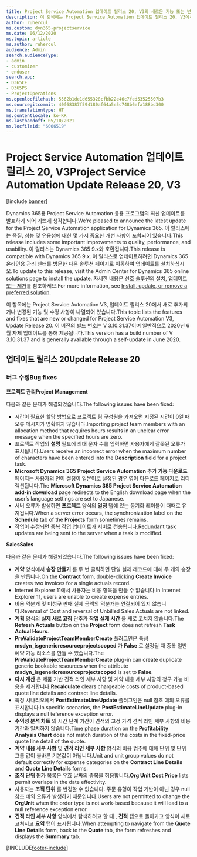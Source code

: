 ```yaml
---
title: Project Service Automation 업데이트 릴리스 20, V3의 새로운 기능 또는 변경된 기능
description: 이 항목에는 Project Service Automation 업데이트 릴리스 20, V3에서 사용할 수 있는 기능 및 수정 사항이 나열되어 있습니다.
author: ruhercul
ms.custom: dyn365-projectservice
ms.date: 06/12/2020
ms.topic: article
ms.author: ruhercul
audience: Admin
search.audienceType:
- admin
- customizer
- enduser
search.app:
- D365CE
- D365PS
- ProjectOperations
ms.openlocfilehash: 5562b1de1d655328cfbb22e46c7fed53525507b3
ms.sourcegitcommit: 40f68387f594180af64a5e5c748b6efa188bd300
ms.translationtype: HT
ms.contentlocale: ko-KR
ms.lasthandoff: 05/10/2021
ms.locfileid: "6006519"
---
```

# <a name="project-service-automation-update-release-20-v3"></a><span data-ttu-id="96717-103">Project Service Automation 업데이트 릴리스 20, V3</span><span class="sxs-lookup"><span data-stu-id="96717-103">Project Service Automation Update Release 20, V3</span></span>

[!include [banner](../includes/psa-now-project-operations.md)]

<span data-ttu-id="96717-104">Dynamics 365용 Project Service Automation 응용 프로그램의 최신 업데이트를 발표하게 되어 기쁘게 생각합니다.</span><span class="sxs-lookup"><span data-stu-id="96717-104">We’re pleased to announce the latest update for the Project Service Automation application for Dynamics 365.</span></span> <span data-ttu-id="96717-105">이 릴리스에는 품질, 성능 및 유용성에 대한 몇 가지 중요한 개선 사항이 포함되어 있습니다.</span><span class="sxs-lookup"><span data-stu-id="96717-105">This release includes some important improvements to quality, performance, and usability.</span></span> <span data-ttu-id="96717-106">이 릴리스는 Dynamics 365 9.x와 호환됩니다.</span><span class="sxs-lookup"><span data-stu-id="96717-106">This release is compatible with Dynamics 365 9.x.</span></span> <span data-ttu-id="96717-107">이 릴리스로 업데이트하려면 Dynamics 365 온라인용 관리 센터를 방문한 다음 솔루션 페이지로 이동하여 업데이트를 설치하십시오.</span><span class="sxs-lookup"><span data-stu-id="96717-107">To update to this release, visit the Admin Center for Dynamics 365 online solutions page to install the update.</span></span> <span data-ttu-id="96717-108">자세한 내용은 [선호 솔루션의 설치, 업데이트 또는 제거](/power-platform/admin/install-remove-preferred-solution)를 참조하세요.</span><span class="sxs-lookup"><span data-stu-id="96717-108">For more information, see [Install, update, or remove a preferred solution](/power-platform/admin/install-remove-preferred-solution).</span></span>

<span data-ttu-id="96717-109">이 항목에는 Project Service Automation V3, 업데이트 릴리스 20에서 새로 추가되거나 변경된 기능 및 수정 사항이 나열되어 있습니다.</span><span class="sxs-lookup"><span data-stu-id="96717-109">This topic lists the features and fixes that are new or changed for Project Service Automation V3, Update Release 20.</span></span> <span data-ttu-id="96717-110">이 버전의 빌드 번호는 V 3.10.31.37이며 일반적으로 2020년 6월 자체 업데이트를 통해 제공됩니다.</span><span class="sxs-lookup"><span data-stu-id="96717-110">This version has a build number of V 3.10.31.37 and is generally available through a self-update in June 2020.</span></span>

## <a name="update-release-20"></a><span data-ttu-id="96717-111">업데이트 릴리스 20</span><span class="sxs-lookup"><span data-stu-id="96717-111">Update Release 20</span></span>

### <a name="bug-fixes"></a><span data-ttu-id="96717-112">버그 수정</span><span class="sxs-lookup"><span data-stu-id="96717-112">Bug fixes</span></span>

<span data-ttu-id="96717-113">**프로젝트 관리**</span><span class="sxs-lookup"><span data-stu-id="96717-113">**Project Management**</span></span>

<span data-ttu-id="96717-114">다음과 같은 문제가 해결되었습니다.</span><span class="sxs-lookup"><span data-stu-id="96717-114">The following issues have been fixed:</span></span>

- <span data-ttu-id="96717-115">시간이 필요한 할당 방법으로 프로젝트 팀 구성원을 가져오면 지정된 시간이 0일 때 오류 메시지가 명확하지 않습니다.</span><span class="sxs-lookup"><span data-stu-id="96717-115">Importing project team members with an allocation method that requires hours results in an unclear error message when the specified hours are zero.</span></span>
- <span data-ttu-id="96717-116">프로젝트 작업의 **설명** 필드에 최대 문자 수를 입력하면 사용자에게 잘못된 오류가 표시됩니다.</span><span class="sxs-lookup"><span data-stu-id="96717-116">Users receive an incorrect error when the maximum number of characters have been entered into the **Description** field for a project task.</span></span>
- <span data-ttu-id="96717-117">**Microsoft Dynamics 365 Project Service Automation 추가 기능 다운로드** 페이지는 사용자의 언어 설정이 일본어로 설정된 경우 영어 다운로드 페이지로 리디렉션됩니다.</span><span class="sxs-lookup"><span data-stu-id="96717-117">The **Microsoft Dynamics 365 Project Service Automation add-in download** page redirects to the English download page when the user’s language settings are set to Japanese.</span></span>
- <span data-ttu-id="96717-118">서버 오류가 발생하면 **프로젝트** 양식의 **일정** 탭에 있는 동기화 레이블이 때때로 유지됩니다.</span><span class="sxs-lookup"><span data-stu-id="96717-118">When a server error occurs, the synchronization label on the **Schedule** tab of the **Projects** form sometimes remains.</span></span>
- <span data-ttu-id="96717-119">작업이 수정되면 중복 작업 업데이트가 서버로 전송됩니다.</span><span class="sxs-lookup"><span data-stu-id="96717-119">Redundant task updates are being sent to the server when a task is modified.</span></span>

<span data-ttu-id="96717-120">**Sales**</span><span class="sxs-lookup"><span data-stu-id="96717-120">**Sales**</span></span>

<span data-ttu-id="96717-121">다음과 같은 문제가 해결되었습니다.</span><span class="sxs-lookup"><span data-stu-id="96717-121">The following issues have been fixed:</span></span>

- <span data-ttu-id="96717-122">**계약** 양식에서 **송장 만들기** 를 두 번 클릭하면 단일 실제 레코드에 대해 두 개의 송장을 만듭니다.</span><span class="sxs-lookup"><span data-stu-id="96717-122">On the **Contract** form, double-clicking **Create Invoice** creates two invoices for a single actuals record.</span></span>
- <span data-ttu-id="96717-123">Internet Explorer 11에서 사용자는 비용 항목을 만들 수 없습니다.</span><span class="sxs-lookup"><span data-stu-id="96717-123">In Internet Explorer 11, users are unable to create expense entries.</span></span>
- <span data-ttu-id="96717-124">비용 역분개 및 미청구 판매 실제 금액의 역분개는 연결되어 있지 않습니다.</span><span class="sxs-lookup"><span data-stu-id="96717-124">Reversal of Cost and reversal of Unbilled Sales Actuals are not linked.</span></span>
- <span data-ttu-id="96717-125">**계획** 양식의 **실제 새로 고침** 단추가 **작업 실제 시간** 을 새로 고치지 않습니다.</span><span class="sxs-lookup"><span data-stu-id="96717-125">The **Refresh Actuals** button on the **Project** form does not refresh **Task Actual Hours**.</span></span>
- <span data-ttu-id="96717-126">**PreValidateProjectTeamMemberCreate** 플러그인은 특성 **msdyn_isgenericresourceprojectscoped** 가 **False** 로 설정될 때 중복 일반 예약 가능 리소스를 만들 수 있습니다.</span><span class="sxs-lookup"><span data-stu-id="96717-126">The **PreValidateProjectTeamMemberCreate** plug-in can create duplicate generic bookable resources when the attribute **msdyn_isgenericresourceprojectscoped** is set to **False**.</span></span>
- <span data-ttu-id="96717-127">**다시 계산** 은 제품 기반 견적 라인 세부 사항 및 계약 내용 세부 사항의 청구 가능 비용을 제거합니다.</span><span class="sxs-lookup"><span data-stu-id="96717-127">**Recalculate** clears chargeable costs of product-based quote line details and contract line details.</span></span>
- <span data-ttu-id="96717-128">특정 시나리오에서 **PostEstimateLineUpdate** 플러그인은 null 참조 예외 오류를 표시합니다.</span><span class="sxs-lookup"><span data-stu-id="96717-128">In specific scenarios, the **PostEstimateLineUpdate** plug-in displays a null teference exception error.</span></span>
- <span data-ttu-id="96717-129">**수익성 분석 차트** 의 시간 단계 기간이 견적의 고정 가격 견적 라인 세부 사항의 비용 기간과 일치하지 않습니다.</span><span class="sxs-lookup"><span data-stu-id="96717-129">Time phase duration on the **Profitability Analysis Chart** does not match duration of the costs in the fixed-price quote line detail of the quote.</span></span>
- <span data-ttu-id="96717-130">**계약 내용 세부 사항** 및 **견적 라인 세부 사항** 양식의 비용 범주에 대해 단위 및 단위 그룹 값이 올바른 기본값이 아닙니다.</span><span class="sxs-lookup"><span data-stu-id="96717-130">Unit and unit group values do not default correctly for expense categories on the **Contract Line Details** and **Quote Line Details** forms.</span></span>
- <span data-ttu-id="96717-131">**조직 단위 원가** 목록은 유효 날짜의 중복을 허용합니다.</span><span class="sxs-lookup"><span data-stu-id="96717-131">**Org Unit Cost Price** lists permit overlaps in the date effectivity.</span></span>
- <span data-ttu-id="96717-132">사용자는 **조직 단위** 를 변경할 수 없습니다. 주문 유형이 작업 기반이 아닌 경우 null 참조 예외 오류가 발생하기 때문입니다.</span><span class="sxs-lookup"><span data-stu-id="96717-132">Users are not permitted to change the **OrgUnit** when the order type is not work-based because it will lead to a null reference exception error.</span></span>
- <span data-ttu-id="96717-133">**견적 라인 세부 사항** 양식에서 탐색하려고 할 때 , **견적** 탭으로 돌아가고 양식이 새로 고쳐지고 **요약** 탭이 표시됩니다.</span><span class="sxs-lookup"><span data-stu-id="96717-133">When attempting to navigate from the **Quote Line Details** form, back to the **Quote** tab, the form refreshes and displays the **Summary** tab.</span></span>


[!INCLUDE[footer-include](../includes/footer-banner.md)]